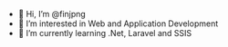 - 👋 Hi, I’m @finjpng
- 👀 I’m interested in Web and Application Development
- 🌱 I’m currently learning .Net, Laravel and SSIS


<!---
finjpng/finjpng is a ✨ special ✨ repository because its `README.md` (this file) appears on your GitHub profile.
You can click the Preview link to take a look at your changes.
--->
